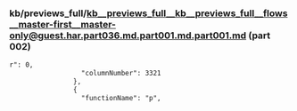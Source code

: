### kb/previews_full/kb__previews_full__kb__previews_full__flows__master-first__master-only@guest.har.part036.md.part001.md.part001.md (part 002)

```md
r": 0,
                  "columnNumber": 3321
                },
                {
                  "functionName": "p",
 
```

```
